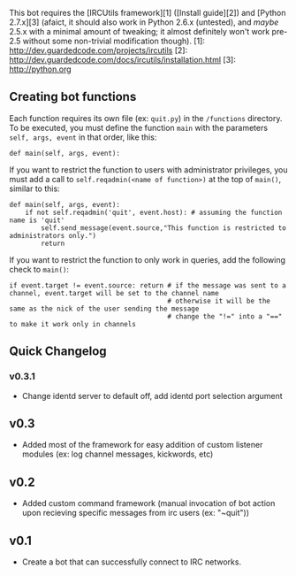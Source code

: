 This bot requires the [IRCUtils framework][1] ([Install guide][2]) and [Python 2.7.x][3] (afaict, it should also work in Python 2.6.x (untested), and *maybe* 2.5.x with a minimal amount of tweaking; it almost definitely won't work pre-2.5 without some non-trivial modification though).
[1]: http://dev.guardedcode.com/projects/ircutils
[2]: http://dev.guardedcode.com/docs/ircutils/installation.html
[3]: http://python.org

Creating bot functions
-----
Each function requires its own file (ex: `quit.py`) in the `/functions` directory.
To be executed, you must define the function `main` with the parameters `self, args, event` in that order, like this:

    def main(self, args, event):

If you want to restrict the function to users with administrator privileges, you must add a call to `self.reqadmin(<name of function>)` at the top of `main()`, similar to this:

    def main(self, args, event):
        if not self.reqadmin('quit', event.host): # assuming the function name is 'quit'
            self.send_message(event.source,"This function is restricted to administrators only.")
            return

If you want to restrict the function to only work in queries, add the following check to `main()`:

    if event.target != event.source: return # if the message was sent to a channel, event.target will be set to the channel name
                                            # otherwise it will be the same as the nick of the user sending the message
                                            # change the "!=" into a "==" to make it work only in channels

Quick Changelog
-----

### v0.3.1
* Change identd server to default off, add identd port selection argument

## v0.3
* Added most of the framework for easy addition of custom listener modules (ex: log channel messages, kickwords, etc)

## v0.2
* Added custom command framework (manual invocation of bot action upon recieving specific messages from irc users (ex: "~quit"))

## v0.1
* Create a bot that can successfully connect to IRC networks.